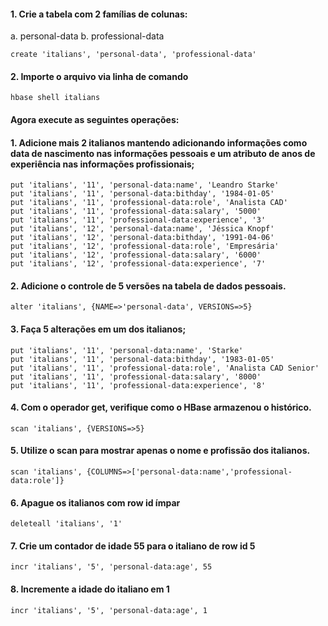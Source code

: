 #### 1. Crie a tabela com 2 famílias de colunas:

a. personal-data
b. professional-data

```
create 'italians', 'personal-data', 'professional-data'
```

#### 2. Importe o arquivo via linha de comando
```
hbase shell italians
```
#### Agora execute as seguintes operações:
#### 1. Adicione mais 2 italianos mantendo adicionando informações como data de nascimento nas informações pessoais e um atributo de anos de experiência nas informações profissionais;

```
put 'italians', '11', 'personal-data:name', 'Leandro Starke'
put 'italians', '11', 'personal-data:bithday', '1984-01-05'
put 'italians', '11', 'professional-data:role', 'Analista CAD'
put 'italians', '11', 'professional-data:salary', '5000'
put 'italians', '11', 'professional-data:experience', '3'
put 'italians', '12', 'personal-data:name', 'Jéssica Knopf'
put 'italians', '12', 'personal-data:bithday', '1991-04-06'
put 'italians', '12', 'professional-data:role', 'Empresária'
put 'italians', '12', 'professional-data:salary', '6000'
put 'italians', '12', 'professional-data:experience', '7'
```
#### 2. Adicione o controle de 5 versões na tabela de dados pessoais.

```
alter 'italians', {NAME=>'personal-data', VERSIONS=>5}
```
#### 3. Faça 5 alterações em um dos italianos;

```
put 'italians', '11', 'personal-data:name', 'Starke'
put 'italians', '11', 'personal-data:bithday', '1983-01-05'
put 'italians', '11', 'professional-data:role', 'Analista CAD Senior'
put 'italians', '11', 'professional-data:salary', '8000'
put 'italians', '11', 'professional-data:experience', '8'
```
#### 4. Com o operador get, verifique como o HBase armazenou o histórico.

```
scan 'italians', {VERSIONS=>5}
```

#### 5. Utilize o scan para mostrar apenas o nome e profissão dos italianos.

```
scan 'italians', {COLUMNS=>['personal-data:name','professional-data:role']}
```

#### 6. Apague os italianos com row id ímpar

```
deleteall 'italians', '1'
```

#### 7. Crie um contador de idade 55 para o italiano de row id 5

```
incr 'italians', '5', 'personal-data:age', 55
```

#### 8. Incremente a idade do italiano em 1

```
incr 'italians', '5', 'personal-data:age', 1
```
